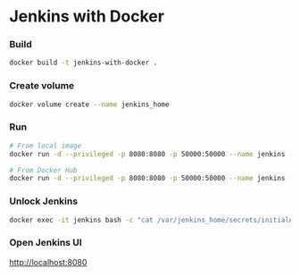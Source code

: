 # Jenkins with Docker

### Build
```bash
docker build -t jenkins-with-docker .
```

### Create volume
```bash
docker volume create --name jenkins_home
```

### Run
```bash
# From local image
docker run -d --privileged -p 8080:8080 -p 50000:50000 --name jenkins --restart=on-failure -v jenkins_home:/var/jenkins_home -v /var/run/docker.sock:/var/run/docker.sock jenkins-with-docker
```

```bash
# From Docker Hub
docker run -d --privileged -p 8080:8080 -p 50000:50000 --name jenkins --restart=on-failure -v jenkins_home:/var/jenkins_home -v /var/run/docker.sock:/var/run/docker.sock mewebstudio/jenkins-with-docker:latest
```

### Unlock Jenkins
```bash
docker exec -it jenkins bash -c "cat /var/jenkins_home/secrets/initialAdminPassword"
```

### Open Jenkins UI
[http://localhost:8080](http://localhost:8080)
